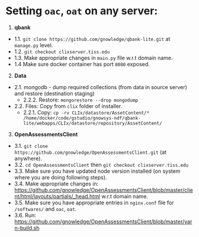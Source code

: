 # Setting `oac`, `oat` on any server:

1. **qbank**
- 1.1. `git clone https://github.com/gnowledge/qbank-lite.git` at `manage.py` level.
- 1.2. `git checkout clixserver.tiss.edu`
- 1.3. Make appropriate changes in `main.py` file w.r.t domain name. 
- 1.4 Make sure docker container has port `8080` exposed.


2. **Data**
- 2.1. mongodb - dump required collections (from data in source server) and restore (destination staging)
    + 2.2.2. Restore: `mongorestore --drop mongodump`
- 2.2. Files: Copy from `clix` folder of installer.
    + 2.2.1. Copy: `cp -rv CLIx/datastore/AssetContent/* /home/docker/code/gstudio/gnowsys-ndf/qbank-lite/webapps/CLIx/datastore/repository/AssetContent/`


3. **OpenAssessmentsClient**
- 3.1. `git clone https://github.com/gnowledge/OpenAssessmentsClient.git` (at anywhere).
- 3.2. `cd OpenAssessmentsClient` then `git checkout clixserver.tiss.edu`
- 3.3. Make sure you have updated node version installed (on system where you are doing following steps).
- 3.4. Make appropriate changes in: https://github.com/gnowledge/OpenAssessmentsClient/blob/master/client/html/layouts/partials/_head.html w.r.t domain name.
- 3.5. Make sure you have appropriate entries in `nginx.conf` file for `/softwares/` and `oac`, `oat`.
- 3.6. Run: https://github.com/gnowledge/OpenAssessmentsClient/blob/master/yarn-build.sh